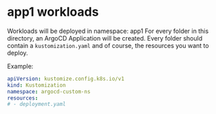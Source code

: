 # app1 workloads

Workloads will be deployed in namespace: app1
For every folder in this directory, an ArgoCD Application will be created.
Every folder should contain a `kustomization.yaml` and of course, the resources you want to deploy.

Example:
```yaml
apiVersion: kustomize.config.k8s.io/v1
kind: Kustomization
namespace: argocd-custom-ns
resources:
# - deployment.yaml
```
